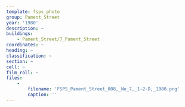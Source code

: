 ```yaml
---
template: fsps_photo
group: Pament_Street
year: '1980'
description: ~
buildings:
    - Pament_Street/7_Pament_Street
coordinates: ~
heading: ~
classification: ~
section: ~
cell: ~
film_roll: ~
files:
    -
        filename: 'FSPS_Pament_Street_008,_No_7,_1-2-D,_1980.png'
        caption: ''
---
```

